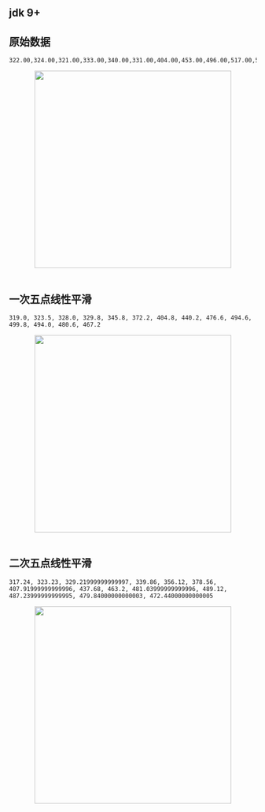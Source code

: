 ## jdk 9+

## 原始数据

~~~~
322.00,324.00,321.00,333.00,340.00,331.00,404.00,453.00,496.00,517.00,513.00,494.00,479.00,467.00
~~~~

<div align="center"> <img src="https://riverluooo.oss-cn-beijing.aliyuncs.com/img/20181203192046.png" width="400"/> </div><br>

## 一次五点线性平滑

~~~~
319.0, 323.5, 328.0, 329.8, 345.8, 372.2, 404.8, 440.2, 476.6, 494.6, 499.8, 494.0, 480.6, 467.2
~~~~

<div align="center"> <img src="https://riverluooo.oss-cn-beijing.aliyuncs.com/img/20181203195625.png" width="400"/> </div><br>


## 二次五点线性平滑

~~~~
317.24, 323.23, 329.21999999999997, 339.86, 356.12, 378.56, 407.91999999999996, 437.68, 463.2, 481.03999999999996, 489.12, 487.23999999999995, 479.84000000000003, 472.44000000000005
~~~~
<div align="center"> <img src="https://riverluooo.oss-cn-beijing.aliyuncs.com/img/20181203195843.png" width="400"/> </div><br>
